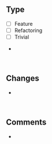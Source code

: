 ## Type
- [ ] Feature
- [ ] Refactoring
- [ ] Trivial

-

<br>

## Changes

-

<br>

## Comments

-

<br>